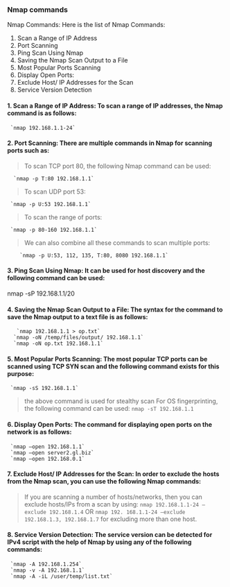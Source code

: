 ### Nmap commands

Nmap Commands:
Here is the list of Nmap Commands:

1. Scan a Range of IP Address
2. Port Scanning
3. Ping Scan Using Nmap
4. Saving the Nmap Scan Output to a File
5. Most Popular Ports Scanning
6. Display Open Ports:
7. Exclude Host/ IP Addresses for the Scan
8. Service Version Detection

#### 1. Scan a Range of IP Address: To scan a range of IP addresses, the Nmap command is as follows:
     `nmap 192.168.1.1-24`

#### 2. Port Scanning: There are multiple commands in Nmap for scanning ports such as:
>   To scan TCP port 80, the following Nmap command can be used:

      `nmap -p T:80 192.168.1.1`

>   To scan UDP port 53:

     `nmap -p U:53 192.168.1.1`

 >    To scan the range of ports:

     `nmap -p 80-160 192.168.1.1`
>    We can also combine all these commands to scan multiple ports:

        `nmap -p U:53, 112, 135, T:80, 8080 192.168.1.1`
#### 3. Ping Scan Using Nmap: It can be used for host discovery and the following command can be used:
nmap -sP 192.168.1.1/20
#### 4. Saving the Nmap Scan Output to a File: The syntax for the command to save the Nmap output to a text file is as follows:
       `nmap 192.168.1.1 > op.txt`
      `nmap -oN /temp/files/output/ 192.168.1.1`
      `nmap -oN op.txt 192.168.1.1`
      
#### 5. Most Popular Ports Scanning: The most popular TCP ports can be scanned using TCP SYN scan and the following command exists for this purpose:
     `nmap -sS 192.168.1.1`
>    the above command is used for stealthy scan
>    For OS fingerprinting, the following command can be used:
     `nmap -sT 192.168.1.1`
     
#### 6. Display Open Ports: The command for displaying open ports on the network is as follows:
     `nmap –open 192.168.1.1`
     `nmap –open server2.gl.biz`
     `nmap –open 192.168.0.1`
#### 7. Exclude Host/ IP Addresses for the Scan: In order to exclude the hosts from the Nmap scan, you can use the following Nmap commands:
>    If you are scanning a number of hosts/networks, then you can exclude hosts/IPs from a scan by using:
     `nmap 192.168.1.1-24 –exclude 192.168.1.4`
     OR
     `nmap 192. 168.1.1-24 –exclude 192.168.1.3, 192.168.1.7`   for excluding more than one host.

#### 8. Service Version Detection: The service version can be detected for IPv4 script with the help of Nmap by using any of the following commands:
     `nmap -A 192.168.1.254`
     `nmap -v -A 192.168.1.1`
     `nmap -A -iL /user/temp/list.txt`
